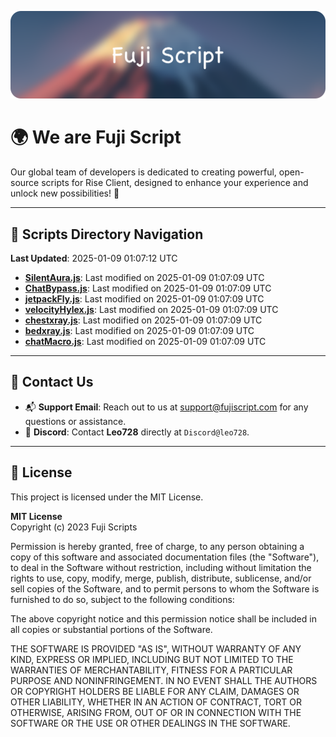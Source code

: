 ![Banner](.github/b.webp)

# 🌍 **We are Fuji Script**

Our global team of developers is dedicated to creating powerful, open-source scripts for Rise Client, designed to enhance your experience and unlock new possibilities! 🌟

---
<!-- SCRIPTS_NAVIGATION_START -->
## 📂 **Scripts Directory Navigation**

**Last Updated**: 2025-01-09 01:07:12 UTC

- **[SilentAura.js](scripts/SilentAura.js)**: Last modified on 2025-01-09 01:07:09 UTC
- **[ChatBypass.js](scripts/ChatBypass.js)**: Last modified on 2025-01-09 01:07:09 UTC
- **[jetpackFly.js](scripts/jetpackFly.js)**: Last modified on 2025-01-09 01:07:09 UTC
- **[velocityHylex.js](scripts/velocityHylex.js)**: Last modified on 2025-01-09 01:07:09 UTC
- **[chestxray.js](scripts/chestxray.js)**: Last modified on 2025-01-09 01:07:09 UTC
- **[bedxray.js](scripts/bedxray.js)**: Last modified on 2025-01-09 01:07:09 UTC
- **[chatMacro.js](scripts/chatMacro.js)**: Last modified on 2025-01-09 01:07:09 UTC

<!-- SCRIPTS_NAVIGATION_END -->

---

## 💬 **Contact Us**  
- 📬 **Support Email**: Reach out to us at [support@fujiscript.com](mailto:support@fujiscript.com) for any questions or assistance.  
- 💬 **Discord**: Contact **Leo728** directly at `Discord@leo728`.

---

## 📜 **License**

This project is licensed under the MIT License.  

**MIT License**  
Copyright (c) 2023 Fuji Scripts  

Permission is hereby granted, free of charge, to any person obtaining a copy of this software and associated documentation files (the "Software"), to deal in the Software without restriction, including without limitation the rights to use, copy, modify, merge, publish, distribute, sublicense, and/or sell copies of the Software, and to permit persons to whom the Software is furnished to do so, subject to the following conditions:  

The above copyright notice and this permission notice shall be included in all copies or substantial portions of the Software.  

THE SOFTWARE IS PROVIDED "AS IS", WITHOUT WARRANTY OF ANY KIND, EXPRESS OR IMPLIED, INCLUDING BUT NOT LIMITED TO THE WARRANTIES OF MERCHANTABILITY, FITNESS FOR A PARTICULAR PURPOSE AND NONINFRINGEMENT. IN NO EVENT SHALL THE AUTHORS OR COPYRIGHT HOLDERS BE LIABLE FOR ANY CLAIM, DAMAGES OR OTHER LIABILITY, WHETHER IN AN ACTION OF CONTRACT, TORT OR OTHERWISE, ARISING FROM, OUT OF OR IN CONNECTION WITH THE SOFTWARE OR THE USE OR OTHER DEALINGS IN THE SOFTWARE.  
